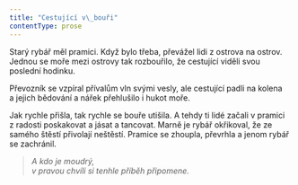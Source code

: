 ```yaml
---
title: "Cestující v\_bouři"
contentType: prose
---
```


<section>

Starý rybář měl pramici. Když bylo třeba, převážel lidi z ostrova na ostrov. Jednou se moře mezi ostrovy tak rozbouřilo, že cestující viděli svou poslední hodinku.

Převozník se vzpíral přívalům vln svými vesly, ale cestující padli na kolena a jejich bědování a nářek přehlušilo i hukot moře.

Jak rychle přišla, tak rychle se bouře utišila. A tehdy ti lidé začali v pramici z radosti poskakovat a jásat a tancovat. Marně je rybář okřikoval, že ze samého štěstí přivolají neštěstí. Pramice se zhoupla, převrhla a jenom rybář se zachránil.

</section>

<section>

> _A kdo je moudrý,  
> v pravou chvíli si tenhle příběh připomene._

</section>

